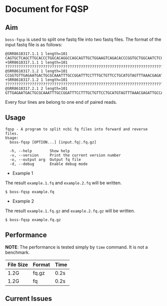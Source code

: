 # Document for FQSP

## Aim

`boss-fqsp` is used to split one fastq file into two fastq files. The format of the input fastq file is as follows:

```text
@SRR8618317.1.1 1 length=101
CAGTGCTCAGCTTGCACCCTGGCACAGGCCAGCAGTTGCTGGAAGTCAGACACCCGGTGCTGGCAATCTCGTTTAAACTACATGCAGGAACAGCAAAGGAA
+SRR8618317.1.1 1 length=101
?????????????????????????????????????????????????????????????????????????????????????????????????????
@SRR8618317.1.2 1 length=101
CCGGTGTTGAGAATGACTGCGCAAATTTGCCGGATTTCCTTTGCTGTTCCTGCATGTAGTTTAAACGAGATTGCCAGCACCGGGTGTCTGACTTCCAGCAA
+SRR8618317.1.2 1 length=101
?????????????????????????????????????????????????????????????????????????????????????????????????????
@SRR8618317.2.1 2 length=101
GTTGAGAATGACTGCGCAAATTTGCCGGATTTCCTTTGCTGTTCCTGCATGTAGTTTAAACGAGATTGCCAGCACCGGGTATCATTCACCATTTTTCTTTT
```

Every four lines are belong to one end of paired reads.

## Usage

```console
fqsp - A program to split ncbi fq files into forward and reverse files.
Usage:
  boss-fqsp [OPTION...] [input.fq|.fq.gz]

  -h, --help        Show help
  -v, --version     Print the current version number
  -o, --output arg  Output fq file
  -d, --debug       Enable debug mode
```

* Example 1

The result `example.1.fq`  and `example.2.fq` will be written.

```console
$ boss-fqsp example.fq
```

* Example 2

The result `example.1.fq.gz` and `example.2.fq.gz` will be written.

```console
$ boss-fqsp example.fq.gz
```

## Performance

**NOTE**: The performance is tested simply by `time` command. It is not a benchmark.

| File Size | Format | Time |
|-----------|--------|------|
| 1.2G      | fq.gz  | 0.2s |
| 1.2G      | fq     | 0.2s |

## Current Issues





